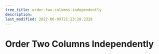 ```yaml
---
tree_title: order-two-columns-independently
description: 
last_modified: 2022-06-09T21:23:28.2328
---
```


# Order Two Columns Independently
